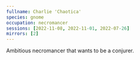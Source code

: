 ```yaml
---
fullname: Charlie 'Chaotica'
species: gnome
occupation: necromancer
sessions: [2022-11-08, 2022-11-01, 2022-07-26]
mirrors: [2]
---
```


Ambitious necromancer that wants to be a conjurer.